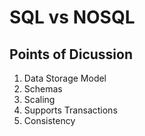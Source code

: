 # SQL vs NOSQL

## Points of Dicussion
1. Data Storage Model
2. Schemas
3. Scaling
4. Supports Transactions
5. Consistency